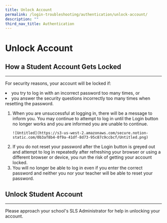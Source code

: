 ```yaml
---
title: Unlock Account
permalink: /login-troubleshooting/authentication/unlock-account/
description: ""
third_nav_title: Authentication
---
```

<h1 id="unlock-account">Unlock Account</h1>
<h2 id="-how-a-student-account-gets-locked-">How a Student Account Gets Locked</h2>
<hr>
<p>For security reasons, your account will be locked if:</p>
<li>you try to log in with an incorrect password too many times, or</li>
<li>you answer the security questions incorrectly too many times when resetting the password.</li>
<ol><li>When you are unsuccessful at logging in, there will be a message to inform you. You may continue to attempt to log in until the Login button no longer works and you are informed you are unable to continue.</li>
<pre><code>![<span class="hljs-string">Untitled</span>](<span class="hljs-link">https://s3-us-west-2.amazonaws.com/secure.notion-static.com/0b3af8b4-0f9a-41df-8d73-95c87c9ccbcf/Untitled.png</span>)
</code></pre>
<li>If you do not reset your password after the Login button is greyed out and attempt to log in repeatedly after refreshing your browser or using a different browser or device, you run the risk of getting your account locked.</li>
<li>You will no longer be able to log in even if you enter the correct password and neither you nor your teacher will be able to reset your password.</li>
</ol>
<h2 id="-unlock-student-account-">Unlock Student Account</h2>
<hr>
<p>Please approach your school's SLS Administrator for help in unlocking your account.</p>